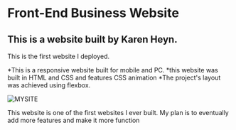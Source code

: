 Front-End Business Website 
==========================

## This is a website built by Karen Heyn.

This is the first website I deployed. 

*This is a responsive website built for mobile and PC. 
*this website was built in HTML and CSS and features CSS animation
*The project's layout was achieved using flexbox.


![MYSITE](screen.png)

This website is one of the first websites I ever built. 
My plan is to eventually add more features and make it more function
